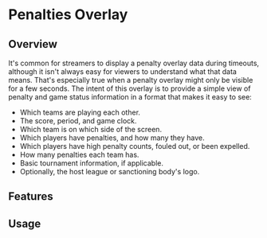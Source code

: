 # Penalties Overlay

## Overview

It's common for streamers to display a penalty overlay data during timeouts, although it isn't always easy for viewers to understand what that data means.  That's especially true when a penalty overlay might only be visible for a few seconds.  The intent of this overlay is to provide a simple view of penalty and game status information in a format that makes it easy to see:

- Which teams are playing each other.
- The score, period, and game clock.
- Which team is on which side of the screen.
- Which players have penalties, and how many they have.
- Which players have high penalty counts, fouled out, or been expelled.
- How many penalties each team has.
- Basic tournament information, if applicable.
- Optionally, the host league or sanctioning body's logo.

<!-- TODO screenshot -->

## Features

<!-- 

- Team colors
- Team logos
- Custom logo
- Penalty color-coding
- Tournament banner
- Resolution
- Background
- Compatibility

 -->

## Usage

<!-- TODO -->

